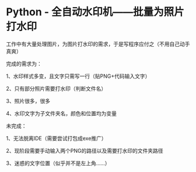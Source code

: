 # Python - 全自动水印机——批量为照片打水印

工作中有大量处理图片，为图片打水印的需求，于是写程序应付之（不用自己动手真爽）


完成的需求为：

1、水印样式多变，且文字只需写一行（贴PNG+代码输入文字）

2、只有部分照片需要打水印（判断文件名）

3、照片很多，很多

4、水印文字为子文件夹名，颜色和位置均为变量


未完成：

1、无法脱离IDE（需要尝试打包成exe推广）

2、现阶段需要手动输入两个PNG的路径以及需要打水印的文件夹路径

3、迷惑的文字位置（似乎并不是左上角……）

